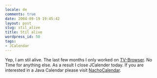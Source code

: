 ```yaml
---
locale: de
comments: true
date: 2004-09-19 19:45:42
layout: post
slug: stil_alive
title: Stil alive
wordpress_id: 50
tags:
- JCalendar
---
```


Yep, I am stil alive. The last few months I only worked on
[TV-Browser](http://tvbrowser.org).  No Time for anything else. As a result I
close JCalender today. If you are interested in a Java Calendar please visit
[NachoCalendar](http://nachocalendar.sourceforge.net/).
